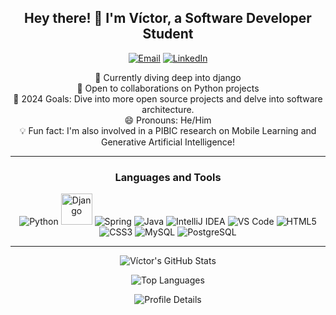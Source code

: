 <h2 align="center">Hey there! 👋 I'm Víctor, a Software Developer Student</h2>

<p align="center">
  <a href="mailto:vitorhls15@gmail.com"><img src="https://img.shields.io/badge/Email-vitorhls15%40gmail.com-%23D14836" alt="Email"></a>
  <a href="https://www.linkedin.com/in/víctor-schmidt-555078269/"><img src="https://img.shields.io/badge/LinkedIn-Connect-%230A66C2" alt="LinkedIn"></a>
</p>

<p align="center">
  🌱 Currently diving deep into django<br/>
  👯 Open to collaborations on Python projects<br/>
  🥅 2024 Goals: Dive into more open source projects and delve into software architecture.<br/>
  😄 Pronouns: He/Him<br/>
  💡 Fun fact: I'm also involved in a PIBIC research on Mobile Learning and Generative Artificial Intelligence!<br/>
</p>

---

<h3 align="center">Languages and Tools</h3>

<p align="center">
  <img src="https://img.icons8.com/color/48/000000/python.png" alt="Python"/>
  <img width="50" src="https://github.com/marwin1991/profile-technology-icons/assets/62091613/9bf5650b-e534-4eae-8a26-8379d076f3b4" alt="Django" title="Django"/>
  <img src="https://img.icons8.com/color/48/000000/spring-logo.png" alt="Spring"/>
  <img src="https://img.icons8.com/color/48/000000/java-coffee-cup-logo.png" alt="Java"/>
  <img src="https://img.icons8.com/color/48/000000/intellij-idea.png" alt="IntelliJ IDEA"/>
  <img src="https://img.icons8.com/color/48/000000/visual-studio-code-2019.png" alt="VS Code"/>
  <img src="https://img.icons8.com/color/48/000000/html-5.png" alt="HTML5"/>
  <img src="https://img.icons8.com/color/48/000000/css3.png" alt="CSS3"/>
  <img src="https://img.icons8.com/color/48/000000/mysql-logo.png" alt="MySQL"/>
  <img src="https://img.icons8.com/color/48/000000/postgreesql.png" alt="PostgreSQL"/>
</p>

---

<p align="center">
  <img src="https://github-readme-stats.vercel.app/api?username=moonshinerd&theme=algolia&show_icons=true&count_private=true&hide=issues" alt="Víctor's GitHub Stats">
</p>

<p align="center">
  <img src="https://github-readme-stats.vercel.app/api/top-langs/?username=moonshinerd&theme=algolia&layout=compact" alt="Top Languages">
</p>

<p align="center">
  <img src="https://github-profile-summary-cards.vercel.app/api/cards/profile-details?username=moonshinerd&theme=algolia" alt="Profile Details">
</p>
